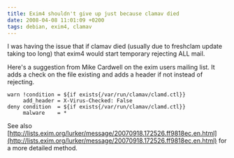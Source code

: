 ```yaml
---
title: Exim4 shouldn't give up just because clamav died
date: 2008-04-08 11:01:09 +0200
tags: debian, exim4, clamav
---
```


I was having the issue that if clamav died (usually due to freshclam update taking too long) that exim4 would start temporary rejecting ALL mail.

Here's a suggestion from Mike Cardwell on the exim users mailing list. It adds a check on the file existing and adds a header if not instead of rejecting.

    warn !condition = ${if exists{/var/run/clamav/clamd.ctl}}
         add_header = X-Virus-Checked: False
    deny condition  = ${if exists{/var/run/clamav/clamd.ctl}}
         malware    = *

See also [http://lists.exim.org/lurker/message/20070918.172526.ff9818ec.en.html](http://lists.exim.org/lurker/message/20070918.172526.ff9818ec.en.html) for a more detailed method.

